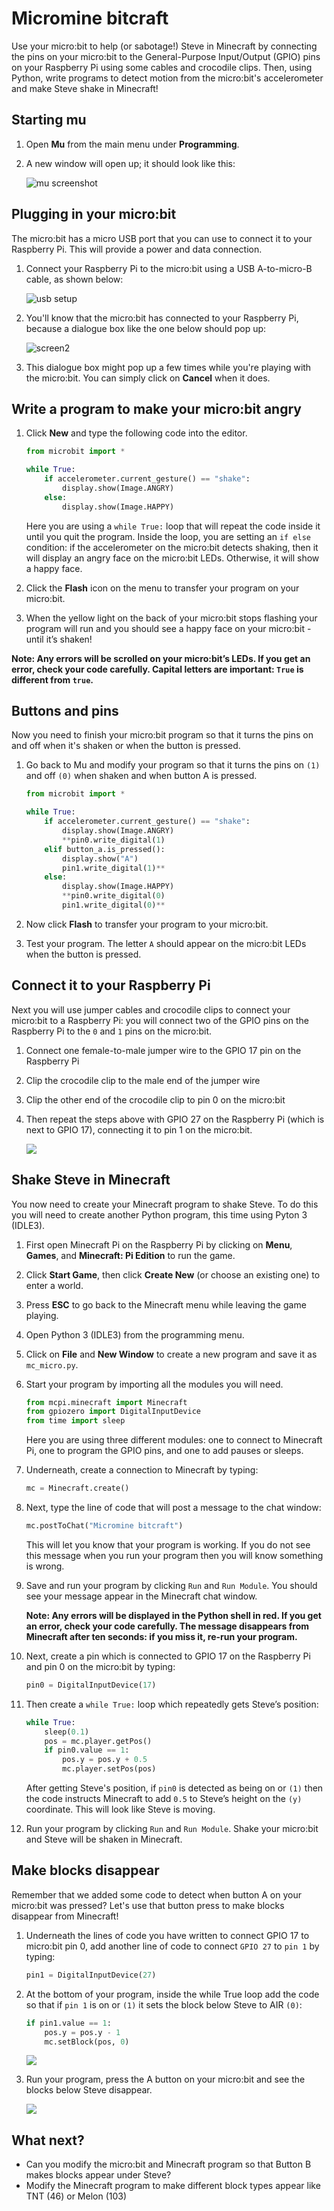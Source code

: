 # Micromine bitcraft

Use your micro:bit to help (or sabotage!) Steve in Minecraft by connecting the pins on your micro:bit to the General-Purpose Input/Output (GPIO) pins on your Raspberry Pi using some cables and crocodile clips. Then, using Python, write programs to detect motion from the micro:bit's accelerometer and make Steve shake in Minecraft!

## Starting mu

1. Open **Mu** from the main menu under **Programming**.

1. A new window will open up; it should look like this:

	![mu screenshot](images/screen1.png)

## Plugging in your micro:bit

The micro:bit has a micro USB port that you can use to connect it to your Raspberry Pi. This will provide a power and data connection.

1. Connect your Raspberry Pi to the micro:bit using a USB A-to-micro-B cable, as shown below:

	![usb setup](images/usb.png)

1. You'll know that the micro:bit has connected to your Raspberry Pi, because a dialogue box like the one below should pop up:

	![screen2](images/screen2.png)

1. This dialogue box might pop up a few times while you're playing with the micro:bit. You can simply click on **Cancel** when it does.

## Write a program to make your micro:bit angry

1. Click **New** and type the following code into the editor.

	```python
	from microbit import *
	
	while True:
        if accelerometer.current_gesture() == "shake":
            display.show(Image.ANGRY)
        else:
            display.show(Image.HAPPY)
    ```
    
    Here you are using a `while True:` loop that will repeat the code inside it until you quit the program. Inside the loop, you are setting an `if else` condition: if the accelerometer on the micro:bit detects shaking, then it will display an angry face on the micro:bit LEDs. Otherwise, it will show a happy face.
                
1. Click the **Flash** icon on the menu to transfer your program on your micro:bit.

1. When the yellow light on the back of your micro:bit stops flashing your program will run and you should see a happy face on your micro:bit - until it’s shaken!

**Note: Any errors will be scrolled on your micro:bit’s LEDs. If you get an error, check your code carefully. Capital letters are important: `True` is different from `true`.**

## Buttons and pins
Now you need to finish your micro:bit program so that it turns the pins on and off when it's shaken or when the button is pressed.

1. Go back to Mu and modify your program so that it turns the pins on `(1)` and off `(0)` when shaken and when button A is pressed.

	```python
	from microbit import *
    
    while True:
        if accelerometer.current_gesture() == "shake":
            display.show(Image.ANGRY)
            **pin0.write_digital(1)
        elif button_a.is_pressed():
            display.show("A")
            pin1.write_digital(1)**
        else:
            display.show(Image.HAPPY)
            **pin0.write_digital(0)
            pin1.write_digital(0)**
    ```
	
            
1. Now click **Flash** to transfer your program to your micro:bit.
1. Test your program. The letter `A` should appear on the micro:bit LEDs when the button is pressed.

## Connect it to your Raspberry Pi
Next you will use jumper cables and crocodile clips to connect your micro:bit to a Raspberry Pi: you will connect two of the GPIO pins on the Raspberry Pi to the `0` and `1` pins on the micro:bit.

1. Connect one female-to-male jumper wire to the GPIO 17 pin on the Raspberry Pi
1. Clip the crocodile clip to the male end of the jumper wire
1. Clip the other end of the crocodile clip to pin 0 on the micro:bit
1. Then repeat the steps above with GPIO 27 on the Raspberry Pi (which is next to GPIO 17), connecting it to pin 1 on the micro:bit.


	![](images/microbit-pi-pins-connect.png)


## Shake Steve in Minecraft

You now need to create your Minecraft program to shake Steve. To do this you will need to create another Python program, this time using Pyton 3 (IDLE3).

1. First open Minecraft Pi on the Raspberry Pi by clicking on **Menu**, **Games**, and **Minecraft: Pi Edition** to run the game.
1. Click **Start Game**, then click **Create New** (or choose an existing one) to enter a world.
1. Press **ESC** to go back to the Minecraft menu while leaving the game playing.
1. Open Python 3 (IDLE3) from the programming menu.
1. Click on **File** and **New Window** to create a new program and save it as `mc_micro.py`.
1. Start your program by importing all the modules you will need.

	```python
	from mcpi.minecraft import Minecraft
    from gpiozero import DigitalInputDevice
    from time import sleep
    ```
    Here you are using three different modules: one to connect to Minecraft Pi, one to program the GPIO pins, and one to add pauses or sleeps.

1. Underneath, create a connection to Minecraft by typing:
	
	```python
	mc = Minecraft.create()
	```

1. Next, type the line of code that will post a message to the chat window:

	```python
	mc.postToChat("Micromine bitcraft")
	```
	This will let you know that your program is working. If you do not see this message when you run your program then you will know something is wrong.

1. Save and run your program by clicking `Run` and `Run Module`. You should see your message appear in the Minecraft chat window.

	**Note: Any errors will be displayed in the Python shell in red. If you get an error, check your code carefully. The message disappears from Minecraft after ten seconds: if you miss it, re-run your program.**

1. Next, create a pin which is connected to GPIO 17 on the Raspberry Pi and pin 0 on the micro:bit by typing:

	```python
	pin0 = DigitalInputDevice(17)
	```

1. Then create a `while True:` loop which repeatedly gets Steve’s position:

	```python
	while True:
        sleep(0.1)
        pos = mc.player.getPos()
        if pin0.value == 1:
            pos.y = pos.y + 0.5
            mc.player.setPos(pos)
     ```   
        
    After getting Steve's position, if `pin0` is detected as being on or `(1)` then the code instructs Minecraft to add `0.5` to Steve’s height on the `(y)` coordinate. This will look like Steve is moving. 

1. Run your program by clicking `Run` and `Run Module`. Shake your micro:bit and Steve will be shaken in Minecraft.

## Make blocks disappear 
Remember that we added some code to detect when button A on your micro:bit was pressed? Let's use that button press to make blocks disappear from Minecraft!

1. Underneath the lines of code you have written to connect GPIO 17 to micro:bit pin 0, add another line of code to connect `GPIO 27` to `pin 1` by typing:

	```python
    pin1 = DigitalInputDevice(27)
    ```
1. At the bottom of your program, inside the while True loop add the code so that if `pin 1` is on or `(1)` it sets the block below Steve to AIR `(0)`:

	```python
    if pin1.value == 1:
        pos.y = pos.y - 1
        mc.setBlock(pos, 0)
    ```    
    
    ![](images/idle3-code.png)

1. Run your program, press the A button on your micro:bit and see the blocks below Steve disappear.

	![](images/steve-in-a-hole.png)

## What next?
- Can you modify the micro:bit and Minecraft program so that Button B makes blocks appear under Steve?
- Modify the Minecraft program to make different block types appear like TNT (46) or Melon (103)

